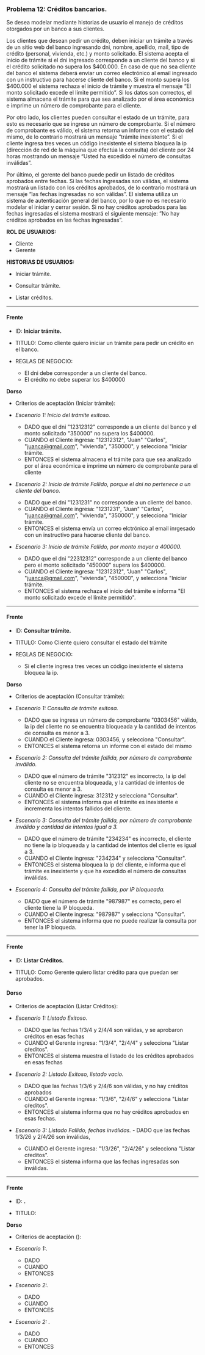 ### Problema 12: Créditos bancarios.
Se desea modelar mediante historias de usuario el manejo de créditos otorgados por un banco a sus clientes.

Los clientes que desean pedir un crédito, deben iniciar un trámite a través de un sitio web del banco ingresando dni, nombre, apellido, mail, tipo de crédito (personal, vivienda, etc.) y monto solicitado. El sistema acepta el inicio de trámite si el dni ingresado corresponde a un cliente del banco y si el crédito solicitado no supera los $400.000. En caso de que no sea cliente del banco el sistema deberá enviar un correo electrónico al email ingresado con un instructivo para hacerse cliente del banco. Si el monto supera los $400.000 el sistema rechaza el inicio de trámite y muestra el mensaje “El monto solicitado excede el límite permitido”. Si los datos son correctos, el sistema almacena el trámite para que sea analizado por el área económica e imprime un número de comprobante para el cliente.

Por otro lado, los clientes pueden consultar el estado de un trámite, para esto es necesario que se ingrese un número de comprobante. Si el número de comprobante es válido, el sistema retorna un informe con el estado del mismo, de lo contrario mostrará un mensaje “trámite inexistente”. Si el cliente ingresa tres veces un código inexistente el sistema bloquea la ip (dirección de red de la máquina que efectúa la consulta) del cliente por 24 horas mostrando un mensaje “Usted ha excedido el número de consultas inválidas”.

Por último, el gerente del banco puede pedir un listado de créditos aprobados entre fechas. Si las fechas ingresadas son válidas, el sistema mostrará un listado con los créditos aprobados, de lo contrario mostrará un mensaje “las fechas ingresadas no son válidas”. El sistema utiliza un sistema de autenticación general del banco, por lo que no es necesario modelar el iniciar y cerrar sesión. Si no hay créditos aprobados para las fechas ingresadas el sistema mostrará el siguiente mensaje: ”No hay créditos aprobados en las fechas ingresadas”.

**ROL DE USUARIOS:**

- Cliente
- Gerente

**HISTORIAS DE USUARIOS:**

- Iniciar trámite.

- Consultar trámite.

- Listar créditos.

___

#### Frente
- ID: **Iniciar trámite.**

- TITULO: Como cliente quiero iniciar un trámite para pedir un crédito en el banco.

- REGLAS DE NEGOCIO:
	- El dni debe corresponder a un cliente del banco.
	- El crédito no debe superar los $400000

**Dorso**

- Criterios de aceptación (Iniciar trámite):

- _Escenario 1: Inicio del trámite exitoso._
	- DADO que el dni "12312312" corresponde a un cliente del banco y el monto solicitado "350000" no supera los $400000.
	- CUANDO el Cliente ingresa: "12312312", "Juan" "Carlos", "juanca@gmail.com", "vivienda", "350000", y selecciona "Iniciar trámite.
	- ENTONCES el sistema almacena el trámite para que sea analizado por el área económica e imprime un número de comprobante para el cliente
	
- _Escenario 2: Inicio de trámite Fallido, porque el dni no pertenece a un cliente del banco._ 
	- DADO que el dni "1231231" no corresponde a un cliente del banco.
	- CUANDO el Cliente ingresa: "1231231", "Juan" "Carlos", "juanca@gmail.com", "vivienda", "350000", y selecciona "Iniciar trámite.
	- ENTONCES el sistema envía un correo elctrónico al email inrgesado con un instructivo para hacerse cliente del banco.
	
- _Escenario 3: Inicio de trámite Fallido, por monto mayor a 400000._ 
	- DADO que el dni "22312312" corresponde a un cliente del banco pero el monto solicitado "450000" supera los $400000.
	- CUANDO el Cliente ingresa: "12312312", "Juan" "Carlos", "juanca@gmail.com", "vivienda", "450000", y selecciona "Iniciar trámite.
	- ENTONCES el sistema rechaza el inicio del trámite e informa "El monto solicitado excede el límite permitido".

___

#### Frente
- ID: **Consultar trámite.**

- TITULO: Como Cliente quiero consultar el estado del trámite

- REGLAS DE NEGOCIO: 
	- Si el cliente ingresa tres veces un código inexistente el sistema bloquea la ip.


**Dorso**
- Criterios de aceptación (Consultar trámite):
- _Escenario 1: Consulta de trámite exitosa._
	- DADO que se ingresa un número de comprobante "0303456" válido, la ip del cliente no se encuentra bloqueada y la cantidad de intentos de consulta es menor a 3.
	- CUANDO el Cliente ingresa: 0303456, y selecciona "Consultar".
	- ENTONCES el sistema retorna un informe con el estado del mismo
	
- _Escenario 2: Consulta del trámite fallida, por número de comprobante inválido._ 
	- DADO que el número de trámite "312312" es incorrecto, la ip del cliente no se encuentra bloqueada, y la cantidad de intentos de consulta es menor a 3.
	- CUANDO el Cliente ingresa: 312312 y selecciona "Consultar".
	- ENTONCES el sistema informa que el trámite es inexistente e incrementa los intentos fallidos del cliente.
	
- _Escenario 3: Consulta del trámite fallida, por número de comprobante inválido y cantidad de intentos igual a 3._ 
	- DADO que el número de trámite "234234" es incorrecto, el cliente no tiene la ip bloqueada y la cantidad de intentos del cliente es igual a 3.
	- CUANDO el Cliente ingresa: "234234" y selecciona "Consultar".
	- ENTONCES el sistema bloquea la ip del cliente, e informa que el trámite es inexistente y que ha excedido el número de consultas inválidas.
	
- _Escenario 4: Consulta del trámite fallida, por IP bloqueada._ 
	- DADO que el número de trámite "987987" es correcto, pero el cliente tiene la IP bloqueda.
	- CUANDO el Cliente ingresa: "987987" y selecciona "Consultar".
	- ENTONCES el sistema informa que no puede realizar la consulta por tener la IP bloqueda.	
	
___

#### Frente
- ID: **Listar Créditos.**

- TITULO: Como Gerente quiero listar crédito para que puedan ser aprobados.
	
#### Dorso
- Criterios de aceptación (Listar Créditos):
- _Escenario 1: Listado Exitoso._
	- DADO que las fechas 1/3/4 y 2/4/4 son válidas, y se aprobaron créditos en esas fechas
	- CUANDO el Gerente ingresa: "1/3/4", "2/4/4" y selecciona "Listar cŕeditos".
	- ENTONCES el sistema muestra el listado de los créditos aprobados en esas fechas
	
- _Escenario 2: Listado Exitoso, listado vacío._ 
	- DADO que las fechas 1/3/6 y 2/4/6 son válidas, y no hay créditos aprobados
	- CUANDO el Gerente ingresa: "1/3/6", "2/4/6" y selecciona "Listar cŕeditos".
	- ENTONCES el sistema informa que no hay créditos aprobados en esas fechas.
	
- _Escenario 3: Listado Fallido, fechas inválidas._ 
		- DADO que las fechas 1/3/26 y 2/4/26 son inválidas,
	- CUANDO el Gerente ingresa: "1/3/26", "2/4/26" y selecciona "Listar cŕeditos".
	- ENTONCES el sistema informa que las fechas ingresadas son inválidas.

___

#### Frente
- ID: **.**

- TITULO: 


**Dorso**

- Criterios de aceptación ():

- _Escenario 1:._
	- DADO 
	- CUANDO
	- ENTONCES
	
- _Escenario 2:._ 
	- DADO 
	- CUANDO
	- ENTONCES
	
- _Escenario 2: ._ 
	- DADO 
	- CUANDO
	- ENTONCES

